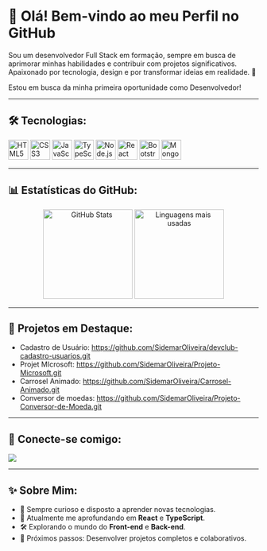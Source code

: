 # 👋 Olá! Bem-vindo ao meu Perfil no GitHub

Sou um desenvolvedor Full Stack em formação, sempre em busca de aprimorar minhas habilidades e contribuir com projetos significativos. Apaixonado por tecnologia, design e por transformar ideias em realidade. 🚀
<br>
<p>Estou em busca da minha primeira oportunidade como Desenvolvedor!</p>

---

## 🛠 Tecnologias:
<p align="left">
  <img src="https://cdn.jsdelivr.net/gh/devicons/devicon/icons/html5/html5-original.svg" height="40" alt="HTML5" />
  <img src="https://cdn.jsdelivr.net/gh/devicons/devicon/icons/css3/css3-original.svg" height="40" alt="CSS3" />
  <img src="https://cdn.jsdelivr.net/gh/devicons/devicon/icons/javascript/javascript-original.svg" height="40" alt="JavaScript" />
  <img src="https://cdn.jsdelivr.net/gh/devicons/devicon/icons/typescript/typescript-original.svg" height="40" alt="TypeScript" />
  <img src="https://cdn.jsdelivr.net/gh/devicons/devicon/icons/nodejs/nodejs-original.svg" height="40" alt="Node.js" />
  <img src="https://cdn.jsdelivr.net/gh/devicons/devicon/icons/react/react-original.svg" height="40" alt="React" />
  <img src="https://cdn.jsdelivr.net/gh/devicons/devicon/icons/bootstrap/bootstrap-original.svg" height="40" alt="Bootstrap" />
  <img src="https://cdn.jsdelivr.net/gh/devicons/devicon/icons/mongodb/mongodb-original.svg" height="40" alt="MongoDB" />
</p>

---

## 📊 Estatísticas do GitHub:
<p align="center">
  <img height="180em" src="https://github-readme-stats.vercel.app/api?username=SidemarOliveira&show_icons=true&theme=dark" alt="GitHub Stats" />
  <img height="180em" src="https://github-readme-stats.vercel.app/api/top-langs/?username=SidemarOliveira&layout=compact&theme=dark" alt="Linguagens mais usadas" /> 
</p>

---

## 📂 Projetos em Destaque:
- Cadastro de Usuário: https://github.com/SidemarOliveira/devclub-cadastro-usuarios.git
- Projet MIcrosoft: https://github.com/SidemarOliveira/Projeto-Microsoft.git
- Carrosel Animado: https://github.com/SidemarOliveira/Carrosel-Animado.git
- Conversor de moedas: https://github.com/SidemarOliveira/Projeto-Conversor-de-Moeda.git

---

## 🚀 Conecte-se comigo:
<p align="left">
  <a href="https://www.linkedin.com/in/Sidemar-Silva" target="_blank">
    <img src="https://img.icons8.com/?size=30&id=98960&format=png"/>
  </a>
</p>

---

## ✨ Sobre Mim:
- 🎯 Sempre curioso e disposto a aprender novas tecnologias.
- 📖 Atualmente me aprofundando em **React** e **TypeScript**.
- 🛠️ Explorando o mundo do **Front-end** e **Back-end**.
- 🥅 Próximos passos: Desenvolver projetos completos e colaborativos.
